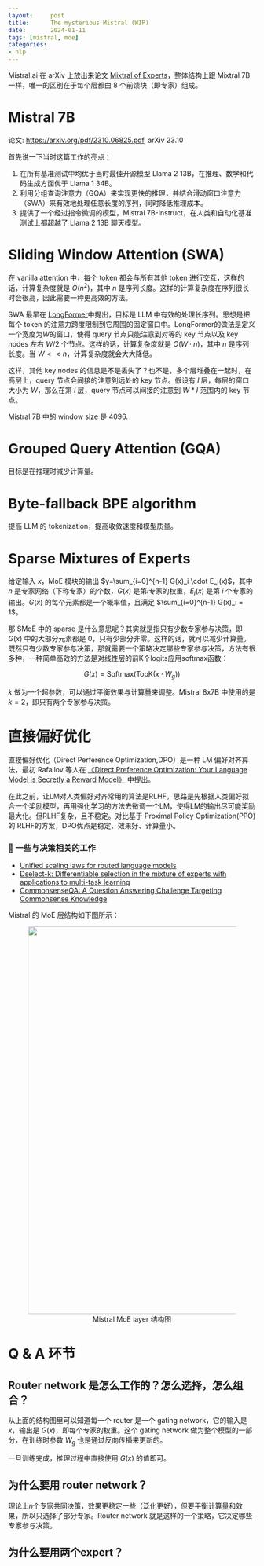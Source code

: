 ```yaml
---
layout:     post
title:      The mysterious Mistral (WIP)
date:       2024-01-11
tags: [mistral, moe]
categories: 
- nlp
---
```


Mistral.ai 在 arXiv 上放出来论文 [Mixtral of Experts](https://arxiv.org/pdf/2401.04088.pdf)，整体结构上跟 Mixtral 7B 一样，唯一的区别在于每个层都由 8 个前馈块（即专家）组成。







# Mistral 7B
论文: https://arxiv.org/pdf/2310.06825.pdf, arXiv 23.10

首先说一下当时这篇工作的亮点：
1. 在所有基准测试中均优于当时最佳开源模型 Llama 2 13B，在推理、数学和代码生成方面优于 Llama 1 34B。
2. 利用分组查询注意力（GQA）来实现更快的推理，并结合滑动窗口注意力（SWA）来有效地处理任意长度的序列，同时降低推理成本。
3. 提供了一个经过指令微调的模型，Mistral 7B-Instruct，在人类和自动化基准测试上都超越了 Llama 2 13B 聊天模型。


# Sliding Window Attention (SWA) 
在 vanilla attention 中，每个 token 都会与所有其他 token 进行交互，这样的话，计算复杂度就是 $O(n^2)$，其中 $n$ 是序列长度。这样的计算复杂度在序列很长时会很高，因此需要一种更高效的方法。

SWA 最早在 [LongFormer](https://arxiv.org/pdf/2004.05150.pdf)中提出，目标是 LLM 中有效的处理长序列。思想是把每个 token 的注意力跨度限制到它周围的固定窗口中。LongFormer的做法是定义一个宽度为$W$的窗口，使得 query 节点只能注意到对等的 key 节点以及 key nodes 左右 $W/2$ 个节点。这样的话，计算复杂度就是 $O(W \cdot n)$，其中 $n$ 是序列长度。当 $W<<n$，计算复杂度就会大大降低。

这样，其他 key nodes 的信息是不是丢失了？也不是，多个层堆叠在一起时，在高层上，query 节点会间接的注意到远处的 key 节点。假设有 $l$ 层，每层的窗口大小为 $W$，那么在第 $l$ 层，query 节点可以间接的注意到 $W*l$ 范围内的 key 节点。

Mistral 7B 中的 window size 是 4096.

# Grouped Query Attention (GQA)
目标是在推理时减少计算量。

# Byte-fallback BPE algorithm
提高 LLM 的 tokenization，提高收敛速度和模型质量。

<!-- https://huggingface.co/blog/moe -->

# Sparse Mixtures of Experts
给定输入 $x$，MoE 模块的输出 $y=\sum_{i=0}^{n-1} G(x)_i \cdot E_i(x)$，其中 $n$ 是专家网络（下称专家）的个数，$G(x)$ 是第$i$专家的权重，$E_i(x)$ 是第 $i$ 个专家的输出。$G(x)$ 的每个元素都是一个概率值，且满足 $\sum_{i=0}^{n-1} G(x)_i = 1$。

那 SMoE 中的 sparse 是什么意思呢？其实就是指只有少数专家参与决策，即 $G(x)$ 中的大部分元素都是 0，只有少部分非零。这样的话，就可以减少计算量。既然只有少数专家参与决策，那就需要一个策略决定哪些专家参与决策，方法有很多种，一种简单高效的方法是对线性层的前K个logits应用softmax函数：

$$G(x)=\text{Softmax}(\text{TopK}(x \cdot W_g))$$

$k$ 做为一个超参数，可以通过平衡效果与计算量来调整。Mistral 8x7B 中使用的是 $k=2$，即只有两个专家参与决策。

# 直接偏好优化

直接偏好优化（Direct Perference Optimization,DPO）是一种 LM 偏好对齐算法，最初 Rafailov 等人在 [《Direct Preference Optimization: Your Language Model is Secretly a Reward Model》](https://arxiv.org/abs/2305.18290) 中提出。

在此之前，让LM对人类偏好对齐常用的算法是RLHF，思路是先根据人类偏好拟合一个奖励模型，再用强化学习的方法去微调一个LM，使得LM的输出尽可能奖励最大化。但RLHF复杂，且不稳定。对比基于 Proximal Policy Optimization(PPO) 的 RLHF的方案，DPO优点是稳定、效果好、计算量小。


### 📝 一些与决策相关的工作 
- [Unified scaling laws for routed language models](https://arxiv.org/abs/2202.01169)
- [Dselect-k: Differentiable selection in the mixture of experts with applications to multi-task learning](https://proceedings.neurips.cc/paper/2021/hash/f5ac21cd0ef1b88e9848571aeb53551a-Abstract.html)
- [CommonsenseQA: A Question Answering Challenge Targeting Commonsense Knowledge](https://arxiv.org/abs/1811.00937)
 
Mistral 的 MoE 层结构如下图所示：

<figure style="text-align: center;">
    <img src="https://image.ddot.cc/202401/mistral-moe-layer_20240111_1038.png" width=789pt>
    <figcaption style="text-align:center"> Mistral MoE layer 结构图 </figcaption>
</figure>


# Q & A 环节 
## Router network 是怎么工作的？怎么选择，怎么组合？
从上面的结构图里可以知道每一个 router 是一个 gating network，它的输入是 $x$，输出是 $G(x)$，即每个专家的权重。这个 gating network 做为整个模型的一部分，在训练时参数 $W_g$ 也是通过反向传播来更新的。

一旦训练完成，推理过程中直接使用 $G(x)$ 的值即可。

## 为什么要用 router network？
理论上$n$个专家共同决策，效果更稳定一些（泛化更好），但要平衡计算量和效果，所以只选择了部分专家。Router network 就是这样的一个策略，它决定哪些专家参与决策。

## 为什么要用两个expert？